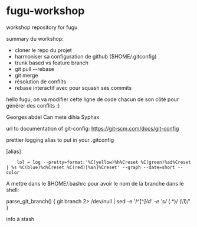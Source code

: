 # fugu-workshop
workshop repository for fugu


summary du workshop:

- cloner le repo du projet
- harmoniser sa configuration de github ($HOME/.gitconfig)
- trunk based vs feature branch
- git pull --rebase 
- git merge
- résolution de conflits
- rebase interactif avec pour squash ses commits




hello fugu, on va modifier cette ligne de code chacun de son côté pour générer des conflits :)

Georges
abdel
Can
mete
dihia
Syphax


url to documentation of git-config: 
https://git-scm.com/docs/git-config

prettier logging alias to put in your .gitconfig

[alias]

        lol = log --pretty=format:'%C(yellow)%h%Creset %C(green)%ad%Creset | %s %C(blue)%d%Creset %C(red)[%an]%Creset' --graph --date=short --color

A mettre dans le $HOME/.bashrc pour avoir le nom de la branche dans le shell:

parse_git_branch() {
     git branch 2> /dev/null | sed -e '/^[^*]/d' -e 's/* \(.*\)/ (\1)/'
}

info à stash

